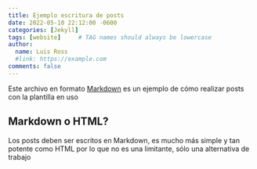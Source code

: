 ```yaml
---
title: Ejemplo escritura de posts 
date: 2022-05-10 22:12:00 -0600
categories: [Jekyll]
tags: [website]     # TAG names should always be lowercase
author:
  name: Luis Ross 
  #link: https://example.com
comments: false
---
```

Este archivo en formato [Markdown](https://www.markdownguide.org/) es un ejemplo de cómo realizar
posts con la plantilla en uso

## Markdown o HTML?
Los posts deben ser escritos en Markdown, es mucho más simple y tan potente como HTML por lo que no
es una limitante, sólo una alternativa de trabajo


